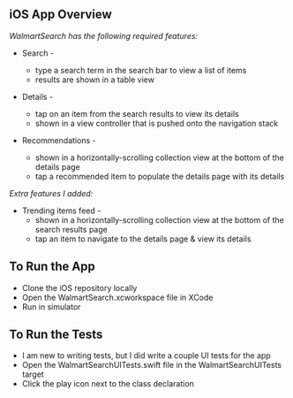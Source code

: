 ## iOS App Overview

*WalmartSearch has the following required features:*
- Search -
    - type a search term in the search bar to view a list of items
    - results are shown in a table view
    
- Details -
    - tap on an item from the search results to view its details
    - shown in a view controller that is pushed onto the navigation stack
    
- Recommendations -
    - shown in a horizontally-scrolling collection view at the bottom of the details page
    - tap a recommended item to populate the details page with its details

*Extra features I added:*
- Trending items feed -
    - shown in a horizontally-scrolling collection view at the bottom of the search results page
    - tap an item to navigate to the details page & view its details
    

## To Run the App

- Clone the iOS repository locally
- Open the WalmartSearch.xcworkspace file in XCode
- Run in simulator


## To Run the Tests

- I am new to writing tests, but I did write a couple UI tests for the app
- Open the WalmartSearchUITests.swift file in the WalmartSearchUITests target
- Click the play icon next to the class declaration

